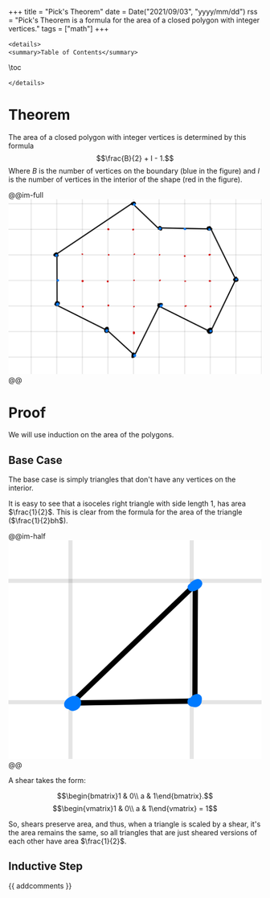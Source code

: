 +++
title = "Pick's Theorem"
date = Date("2021/09/03", "yyyy/mm/dd")
rss = "Pick's Theorem is a formula for the area of a closed polygon with integer vertices."
tags = ["math"]
+++
~~~
<details>
<summary>Table of Contents</summary>
~~~
\toc
~~~
</details>
~~~

# Theorem

The area of a closed polygon with integer vertices is determined by this formula
$$\frac{B}{2} + I - 1.$$ Where $B$ is the number of vertices on the boundary
(blue in the figure) and $I$ is the number of vertices in the interior of the
shape (red in the figure).

@@im-full
![](/assets/picks_theorem1.jpeg)
@@

# Proof

We will use induction on the area of the polygons.

## Base Case

The base case is simply triangles that don't have any vertices on the interior.

It is easy to see that a isoceles right triangle with side length $1$, has area
$\frac{1}{2}$. This is clear from the formula for the area of the triangle
($\frac{1}{2}bh$).

@@im-half
![|300](/assets/picks_theorem2.jpeg)
@@

A shear takes the form: 

$$\begin{bmatrix}1 & 0\\ a & 1\end{bmatrix}.$$
$$\begin{vmatrix}1 & 0\\ a & 1\end{vmatrix} = 1$$

So, shears preserve area, and thus, when a triangle is scaled by a shear, it's
the area remains the same, so all triangles that are just sheared versions of each
other have area $\frac{1}{2}$. 

## Inductive Step



{{ addcomments }}
